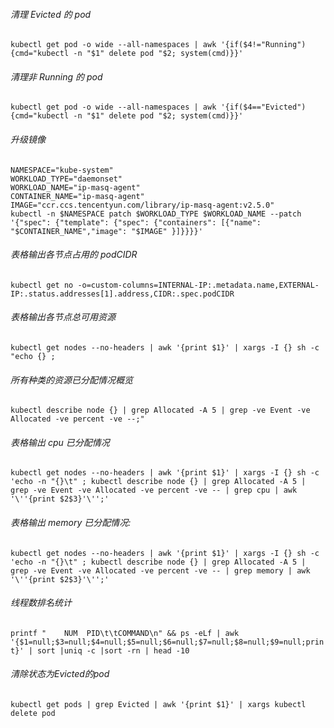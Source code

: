 ###### 清理 Evicted 的 pod
```kubectl get pod -o wide --all-namespaces | awk '{if($4!="Running"){cmd="kubectl -n "$1" delete pod "$2; system(cmd)}}'```

###### 清理非 Running 的 pod
```kubectl get pod -o wide --all-namespaces | awk '{if($4=="Evicted"){cmd="kubectl -n "$1" delete pod "$2; system(cmd)}}'```

###### 升级镜像
```
NAMESPACE="kube-system"
WORKLOAD_TYPE="daemonset"
WORKLOAD_NAME="ip-masq-agent"
CONTAINER_NAME="ip-masq-agent"
IMAGE="ccr.ccs.tencentyun.com/library/ip-masq-agent:v2.5.0"
kubectl -n $NAMESPACE patch $WORKLOAD_TYPE $WORKLOAD_NAME --patch '{"spec": {"template": {"spec": {"containers": [{"name": "$CONTAINER_NAME","image": "$IMAGE" }]}}}}'
```
###### 表格输出各节点占用的 podCIDR
```kubectl get no -o=custom-columns=INTERNAL-IP:.metadata.name,EXTERNAL-IP:.status.addresses[1].address,CIDR:.spec.podCIDR```
###### 表格输出各节点总可用资源
```kubectl get nodes --no-headers | awk '{print $1}' | xargs -I {} sh -c "echo {} ;```

###### 所有种类的资源已分配情况概览
```kubectl describe node {} | grep Allocated -A 5 | grep -ve Event -ve Allocated -ve percent -ve --;"```

###### 表格输出 cpu 已分配情况
```kubectl get nodes --no-headers | awk '{print $1}' | xargs -I {} sh -c 'echo -n "{}\t" ; kubectl describe node {} | grep Allocated -A 5 | grep -ve Event -ve Allocated -ve percent -ve -- | grep cpu | awk '\''{print $2$3}'\'';'```

###### 表格输出 memory 已分配情况:
```kubectl get nodes --no-headers | awk '{print $1}' | xargs -I {} sh -c 'echo -n "{}\t" ; kubectl describe node {} | grep Allocated -A 5 | grep -ve Event -ve Allocated -ve percent -ve -- | grep memory | awk '\''{print $2$3}'\'';'```

###### 线程数排名统计
```printf "    NUM  PID\t\tCOMMAND\n" && ps -eLf | awk '{$1=null;$3=null;$4=null;$5=null;$6=null;$7=null;$8=null;$9=null;print}' | sort |uniq -c |sort -rn | head -10```

###### 清除状态为Evicted的pod
```kubectl get pods | grep Evicted | awk '{print $1}' | xargs kubectl delete pod```

